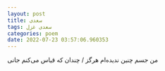 ```yaml
---
layout: post
title: سعدی
tags: سعدی غزل
categories: poem
date: 2022-07-23 03:57:06.960353
---
```


من جسم چنین ندیده‌ام هرگز / چندان که قیاس می‌کنم جانی